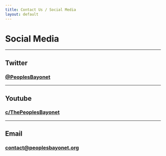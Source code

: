 ```yaml
---
title: Contact Us / Social Media
layout: default
---
```

# Social Media

---

## Twitter
### [@PeoplesBayonet](https://twitter.com/PeoplesBayonet)

---

## Youtube
### [c/ThePeoplesBayonet](https://youtube.com/ThePeoplesBayonet)

---

## Email
### [contact@peoplesbayonet.org](mailto:contact@peoplesbayonet.org)
